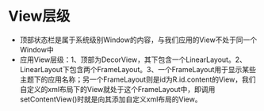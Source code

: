 # View层级
- 顶部状态栏是属于系统级别Window的内容，与我们应用的View不处于同一个Window中
- 应用View层级：1、顶部为DecorView，其下包含一个LinearLayout。2、LinearLayout下包含两个FrameLayout。3、一个FrameLayout用于显示某些主题下的应用名称；另一个FrameLayout则是id为R.id.content的View，我们自定义的xml布局下的View就处于这个FrameLayout中，即调用setContentView()时就是向其添加自定义xml布局的View。